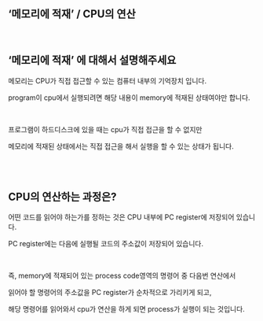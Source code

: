 ## ‘메모리에 적재’ / CPU의 연산

<br/>

## ‘메모리에 적재’ 에 대해서 설명해주세요

메모리는 CPU가 직접 접근할 수 있는 컴퓨터 내부의 기억장치 입니다.

program이 cpu에서 실행되려면 해당 내용이 memory에 적재된 상태여야만 합니다.

<br/>

프로그램이 하드디스크에 있을 때는 cpu가 직접 접근을 할 수 없지만 

메모리에 적재된 상태에서는 직접 접근을 해서 실행을 할 수 있는 상태가 됩니다.

<br/><br/>

## CPU의 연산하는 과정은?

어떤 코드를 읽어야 하는가를 정하는 것은 CPU 내부에 PC register에 저장되어 있습니다.

PC register에는 다음에 실행될 코드의 주소값이 저장되어 있습니다.

<br/>

즉, memory에 적재되어 있는 process code영역의 명령어 중 다음번 연산에서 

읽어야 할 명령어의 주소값을 PC register가 순차적으로 가리키게 되고, 

해당 명령어를 읽어와서 cpu가 연산을 하게 되면 process가 실행이 되는 것입니다.